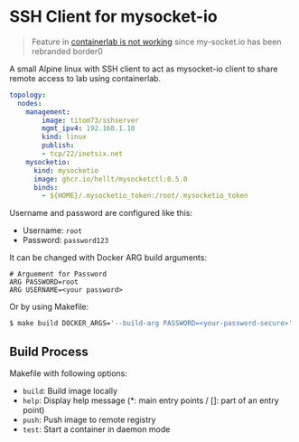 # SSH Client for mysocket-io

> Feature in [containerlab is not working](https://containerlab.dev/manual/published-ports/) since my-socket.io has been rebranded border0

A small Alpine linux with SSH client to act as mysocket-io client to share remote access to lab using containerlab.

```yaml
topology:
  nodes:
    management:
        image: titom73/sshserver
        mgmt_ipv4: 192.168.1.10
        kind: linux
        publish:
        - tcp/22/inetsix.net
    mysocketio:
      kind: mysocketio
      image: ghcr.io/hellt/mysocketctl:0.5.0
      binds:
        - ${HOME}/.mysocketio_token:/root/.mysocketio_token
```

Username and password are configured like this:

- Username: `root`
- Password: `password123`

It can be changed with Docker ARG build arguments:

```docker
# Arguement for Password
ARG PASSWORD=root
ARG USERNAME=<your password>
```

Or by using Makefile:

```bash
$ make build DOCKER_ARGS='--build-arg PASSWORD=<your-password-secure>'
```

## Build Process

Makefile with following options:

- `build`:  Build image locally
- `help`:  Display help message (*: main entry points / []: part of an entry point)
- `push`:  Push image to remote registry
- `test`:  Start a container in daemon mode

